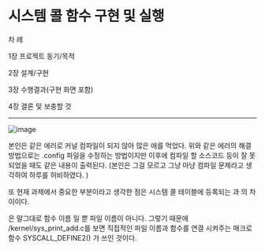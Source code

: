 # 시스템 콜 함수 구현 및 실행


차   례

1장	프로젝트 동기/목적 
 
2장	설계/구현 

3장	수행결과(구현 화면 포함)

4장	결론 및 보충할 것

----------------------------------------

![image](https://user-images.githubusercontent.com/66824080/185741489-23e4c428-2653-404e-bcbf-3255af14bb59.png)

본인은 같은 에러로 커널 컴파일이 되지 않아 많은 애를 먹었다. 
위와 같은 에러의 해결 방법으로는  .config 파일을 수정하는 방법이지만 이후에 컴파일 할 소스코드 등이 잘 못 되었을 때도 같은 내용이 출력된다. 
(본인은 그걸 모르고 그냥 마냥 컴파일 문제라고 생각하여 하루를 허비하였다. )

또 현재 과제에서 중요한 부분이라고 생각한 점은 시스템 콜 테이블에 등록되는 <name> 과 <entry point> 의 차이이다. 

<name> 은 말그대로 함수 이름 일 뿐 파일 이름이 아니다. 그렇기 때문에 /kernel/sys_print_add.c를 보면 직접적인 파일 이름과 함수를 연결 시켜주는 매크로 함수 SYSCALL_DEFINE2() 가 쓰인 것이다. 
